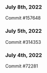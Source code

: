 ### July 8th, 2022

Commit #157648

### July 5th, 2022

Commit #314353


### July 4th, 2022

Commit #72281
